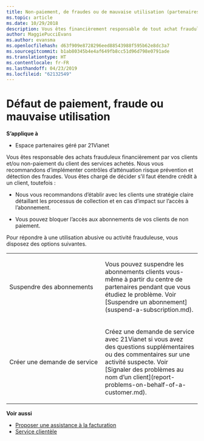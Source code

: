```yaml
---
title: Non-paiement, de fraudes ou de mauvaise utilisation (partenaires géré par 21Vianet)
ms.topic: article
ms.date: 10/29/2018
description: Vous êtes financièrement responsable de tout achat frauduleux effectué par vos clients et/ou du non-paiement des services achetés. Par conséquent, nous vous recommandons de mettre en place des contrôles pour détecter les fraudes et limiter les risques.
author: MaggiePucciEvans
ms.author: evansma
ms.openlocfilehash: d63f909e8728296eed88543988f595b62e8dc3a7
ms.sourcegitcommit: b1ab80345b4e4af649fb8cc51d96d798e0791ade
ms.translationtype: HT
ms.contentlocale: fr-FR
ms.lasthandoff: 04/23/2019
ms.locfileid: "62132549"
---
```

# <a name="non-payment-fraud-or-misuse"></a>Défaut de paiement, fraude ou mauvaise utilisation

**S’applique à**

-   Espace partenaires géré par 21Vianet

Vous êtes responsable des achats frauduleux financièrement par vos clients et/ou non-paiement du client des services achetés. Nous vous recommandons d’implémenter contrôles d’atténuation risque prévention et détection des fraudes. Vous êtes chargé de décider s’il faut étendre crédit à un client, toutefois :

-   Nous vous recommandons d’établir avec les clients une stratégie claire détaillant les processus de collection et en cas d’impact sur l’accès à l’abonnement.

-   Vous pouvez bloquer l’accès aux abonnements de vos clients de non paiement.


Pour répondre à une utilisation abusive ou activité frauduleuse, vous disposez des options suivantes.

<table>
<colgroup>
<col width="50%" />
<col width="50%" />
</colgroup>
<tbody>
<tr class="odd">
<td>Suspendre des abonnements</td>
<td><p>Vous pouvez suspendre les abonnements clients vous-même à partir du centre de partenaires pendant que vous étudiez le problème. Voir [Suspendre un abonnement](suspend-a-subscription.md).</p></td>
</tr>
<tr class="even">
<td>Créer une demande de service</td>
<td><p>Créez une demande de service avec 21Vianet si vous avez des questions supplémentaires ou des commentaires sur une activité suspecte. Voir [Signaler des problèmes au nom d’un client](report-problems-on-behalf-of-a-customer.md).</p></td>
</tr>
</tbody>
</table>

**Voir aussi**

-   [Proposer une assistance à la facturation](provide-billing-support.md)
-   [Service clientèle](customer-support.md) 

 




